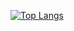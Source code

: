<!--[![willianrod's wakatime stats](https://github-readme-stats.vercel.app/api/wakatime?username=bjc1102&layout=compact)](https://github.com/anuraghazra/github-readme-stats)-->

[![Top Langs](https://github-readme-stats.vercel.app/api/top-langs/?username=bjc1102&layout=compact)](https://github.com/anuraghazra/github-readme-stats)
